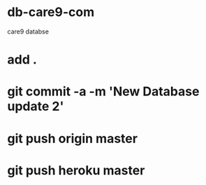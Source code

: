# db-care9-com
care9 databse
# add .
# git commit -a -m 'New Database update 2'
# git push origin master
# git push heroku master 

